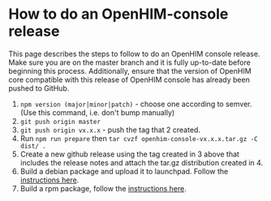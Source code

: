 How to do an OpenHIM-console release
====================================

This page describes the steps to follow to do an OpenHIM console release. Make sure you are on the master branch and it is fully up-to-date before beginning this process.  Additionally, ensure that the version of OpenHIM core compatible with this release of OpenHIM console has already been pushed to GitHub.

1. `npm version (major|minor|patch)` - choose one according to semver. (Use this command, i.e. don't bump manually)
2. `git push origin master`
3. `git push origin vx.x.x` - push the tag that 2 created.
4. Run `npm run prepare` then `tar cvzf openhim-console-vx.x.x.tar.gz -C dist/ .`
5. Create a new github release using the tag created in 3 above that includes the release notes and attach the tar.gz distribution created in 4.
6. Build a debian package and upload it to launchpad. Follow the [instructions here](https://github.com/jembi/openhim-console/tree/master/packaging).
7. Build a rpm package, follow the [instructions here](http://openhim.readthedocs.io/en/latest/how-to/how-to-build-and-test-rpm-package.html).
